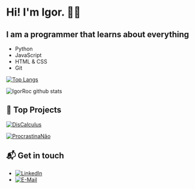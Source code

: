 
# Hi! I'm Igor. 👋🏻

## I am a programmer that learns about everything

* Python
* JavaScript
* HTML & CSS
* Git

[![Top Langs](https://github-readme-stats.vercel.app/api/top-langs/?username=IgorRoc&layout=compact&theme=chartreuse-dark)](https://github.com/anuraghazra/github-readme-stats)

![IgorRoc github stats](https://github-readme-stats.vercel.app/api?username=IgorRoc&theme=chartreuse-dark&show_icons=true)

## 🚀 Top Projects

[![DisCalculus](https://github-readme-stats.vercel.app/api/pin/?username=IgorRoc&repo=DisCalculus)](https://github.com/IgorRoc/DisCalculus)

[![ProcrastinaNão](https://github-readme-stats.vercel.app/api/pin/?username=IgorRoc&repo=ProcrastinaNão)](https://github.com/IgorRoc/ProcrastinaNao)


## 📬 Get in touch

* [![LinkedIn](https://img.shields.io/badge/-LinkedIn-blue?style=flat-square&logo=Linkedin&logoColor=white)](https://www.linkedin.com/in/igorroc/)
* [![E-Mail](https://img.shields.io/badge/-Gmail-D54B3D?style=flat-square&logo=Gmail&logoColor=white)](mailto:igor_roc@hotmail.com.br)
